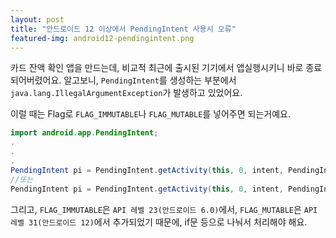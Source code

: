 ```yaml
---
layout: post
title: "안드로이드 12 이상에서 PendingIntent 사용시 오류"
featured-img: android12-pendingintent.png
---
```


카드 잔액 확인 앱을 만드는데, 비교적 최근에 출시된 기기에서 앱실행시키니 바로 종료되어버렸어요. 알고보니, `PendingIntent`를 생성하는 부분에서 `java.lang.IllegalArgumentException`가 발생하고 있었어요.

이럴 때는 Flag로 `FLAG_IMMUTABLE`나 `FLAG_MUTABLE`를 넣어주면 되는거예요.

```java
import android.app.PendingIntent;
.
.
.
PendingIntent pi = PendingIntent.getActivity(this, 0, intent, PendingIntent.FLAG_IMMUTABLE);
//또는
PendingIntent pi = PendingIntent.getActivity(this, 0, intent, PendingIntent.FLAG_MUTABLE);
```


그리고, `FLAG_IMMUTABLE`은 `API 레벨 23(안드로이드 6.0)`에서, `FLAG_MUTABLE`은 `API 레벨 31(안드로이드 12)`에서 추가되었기 때문에, if문 등으로 나눠서 처리해야 해요.